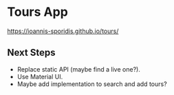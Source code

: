 # Tours App

https://ioannis-sporidis.github.io/tours/

## Next Steps

- Replace static API (maybe find a live one?).
- Use Material UI.
- Maybe add implementation to search and add tours?
